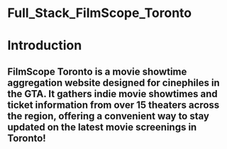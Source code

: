 # Full_Stack_FilmScope_Toronto

# Introduction
FilmScope Toronto is a movie showtime aggregation website designed for cinephiles in the GTA. It gathers indie movie showtimes and ticket information from over 15 theaters across the region, offering a convenient way to stay updated on the latest movie screenings in Toronto!
---
